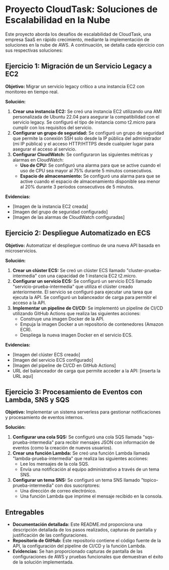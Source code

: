 # Proyecto CloudTask: Soluciones de Escalabilidad en la Nube

Este proyecto aborda los desafíos de escalabilidad de CloudTask, una empresa SaaS en rápido crecimiento, mediante la implementación de soluciones en la nube de AWS. A continuación, se detalla cada ejercicio con sus respectivas soluciones:

## Ejercicio 1: Migración de un Servicio Legacy a EC2

**Objetivo:** Migrar un servicio legacy crítico a una instancia EC2 con monitoreo en tiempo real.

**Solución:**

1. **Crear una instancia EC2:** Se creó una instancia EC2 utilizando una AMI personalizada de Ubuntu 22.04 para asegurar la compatibilidad con el servicio legacy. Se configuró el tipo de instancia como t2.micro para cumplir con los requisitos del servicio.
2. **Configurar un grupo de seguridad:** Se configuró un grupo de seguridad que permite la conexión SSH solo desde la IP pública del administrador (mi IP pública) y el acceso HTTP/HTTPS desde cualquier lugar para asegurar el acceso al servicio.
3. **Configurar CloudWatch:** Se configuraron las siguientes métricas y alarmas en CloudWatch:
    * **Uso de CPU:** Se configuró una alarma para que se active cuando el uso de CPU sea mayor al 75% durante 5 minutos consecutivos.
    * **Espacio de almacenamiento:** Se configuró una alarma para que se active cuando el espacio de almacenamiento disponible sea menor al 20% durante 3 períodos consecutivos de 5 minutos.

**Evidencias:**

* [Imagen de la instancia EC2 creada]
* [Imagen del grupo de seguridad configurado]
* [Imagen de las alarmas de CloudWatch configuradas]


## Ejercicio 2: Despliegue Automatizado en ECS

**Objetivo:** Automatizar el despliegue continuo de una nueva API basada en microservicios.

**Solución:**

1. **Crear un clúster ECS:** Se creó un clúster ECS llamado "cluster-prueba-intermedia" con una capacidad de 1 instancia EC2 t2.micro.
2. **Configurar un servicio ECS:** Se configuró un servicio ECS llamado "servicio-prueba-intermedia" que utiliza el clúster creado anteriormente. El servicio se configuró para ejecutar una tarea que ejecuta la API. Se configuró un balanceador de carga para permitir el acceso a la API.
3. **Implementar un pipeline de CI/CD:** Se implementó un pipeline de CI/CD utilizando GitHub Actions que realiza las siguientes acciones:
    * Construye una imagen Docker de la API.
    * Empuja la imagen Docker a un repositorio de contenedores (Amazon ECR).
    * Despliega la nueva imagen Docker en el servicio ECS.

**Evidencias:**

* [Imagen del clúster ECS creado]
* [Imagen del servicio ECS configurado]
* [Imagen del pipeline de CI/CD en GitHub Actions]
* URL del balanceador de carga que permite acceder a la API: [inserta la URL aquí]


## Ejercicio 3: Procesamiento de Eventos con Lambda, SNS y SQS

**Objetivo:** Implementar un sistema serverless para gestionar notificaciones y procesamiento de eventos internos.

**Solución:**

1. **Configurar una cola SQS:** Se configuró una cola SQS llamada "sqs-prueba-intermedia" para recibir mensajes JSON con información de eventos (como la creación de nuevos usuarios).
2. **Crear una función Lambda:** Se creó una función Lambda llamada "lambda-prueba-intermedia" que realiza las siguientes acciones:
    * Lee los mensajes de la cola SQS.
    * Envía una notificación al equipo administrativo a través de un tema SNS.
3. **Configurar un tema SNS:** Se configuró un tema SNS llamado "topico-prueba-intermedia" con dos suscriptores:
    * Una dirección de correo electrónico.
    * Una función Lambda que imprime el mensaje recibido en la consola.


## Entregables

* **Documentación detallada:** Este README.md proporciona una descripción detallada de los pasos realizados, capturas de pantalla y justificación de las configuraciones.
* **Repositorio de GitHub:** Este repositorio contiene el código fuente de la API, la configuración del pipeline de CI/CD y la función Lambda.
* **Evidencias:** Se han proporcionado capturas de pantalla de las configuraciones de AWS y pruebas funcionales que demuestran el éxito de la solución implementada.
